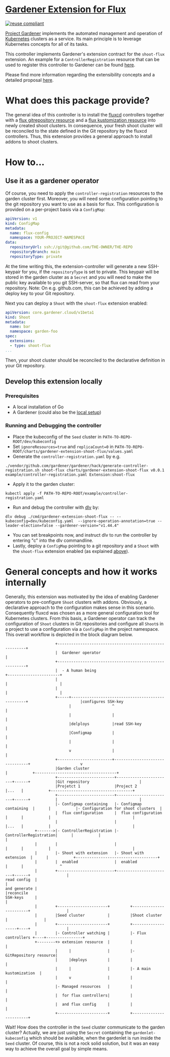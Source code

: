# [Gardener Extension for Flux](https://gardener.cloud)

[![reuse compliant](https://reuse.software/badge/reuse-compliant.svg)](https://reuse.software/)

[Project Gardener](https://github.com/gardener/gardener) implements the automated management and operation of [Kubernetes](https://kubernetes.io/) clusters as a service.
Its main principle is to leverage Kubernetes concepts for all of its tasks.

This controller implements Gardener's extension contract for the `shoot-flux` extension.
An example for a `ControllerRegistration` resource that can be used to register this controller to Gardener can be found [here](example/controller-registration.yaml).

Please find more information regarding the extensibility concepts and a detailed proposal [here](https://github.com/gardener/gardener/blob/master/docs/proposals/01-extensibility.md).

# What does this package provide?

The general idea of this controller is to install the [fluxcd](https://fluxcd.io/) controllers together with a [flux gitrepository resource](https://fluxcd.io/docs/components/source/gitrepositories/) and a [flux kustomization resource](https://fluxcd.io/docs/components/kustomize/kustomization/) into newly created shoot clusters.
In consequence, your fresh shoot cluster will be reconciled to the state defined in the Git repository by the fluxcd controllers.
Thus, this extension provides a general approach to install addons to shoot clusters.

# How to...

## Use it as a gardener operator
Of course, you need to apply the `controller-registration` resources to the garden cluster first.
Moreover, you will need some configuration pointing to the git repository you want to use as a basis for flux.
This configuration is provided on a per-project basis via a `ConfigMap`:
``` yaml
apiVersion: v1
kind: ConfigMap
metadata:
  name: flux-config
  namespace: YOUR-PROJECT-NAMESPACE
data:
  repositoryUrl: ssh://git@github.com/THE-OWNER/THE-REPO
  repositoryBranch: main
  repositoryType: private
```
At the time writing this, the extension-controller will generate a new SSH-keypair for you, if the `repositoryType` is set to private. This keypair will be stored in the garden cluster as a `Secret` and you will need to make the public key available to you git SSH-server, so that flux can read from your repository. Note: On e.g. github.com, this can be achieved by adding a deploy key to your Git repository.

Next you can deploy a `Shoot` with the `shoot-flux` extension enabled:
``` yaml
apiVersion: core.gardener.cloud/v1beta1
kind: Shoot
metadata:
  name: bar
  namespace: garden-foo
spec:
  extensions:
  - type: shoot-flux
...
```
Then, your shoot cluster should be reconciled to the declarative definition in your Git repository.

## Develop this extension locally
### Prerequisites
  * A local installation of Go
  * A Gardener (could also be the [local setup](https://gardener.cloud/docs/gardener/development/getting_started_locally/))

### Running and Debugging the controller
  * Place the kubeconfig of the `Seed` cluster in `PATH-TO-REPO-ROOT/dev/kubeconfig`
  * Set `ignoreResources=true` and `replicaCount=0` in `PATH-TO-REPO-ROOT/charts/gardener-extension-shoot-flux/values.yaml`
  * Generate the `controller-registration.yaml` by e.g.
  ``` shell
  ./vendor/github.com/gardener/gardener/hack/generate-controller-registration.sh shoot-flux charts/gardener-extension-shoot-flux v0.0.1 example/controller-registration.yaml Extension:shoot-flux
  ```
  * Apply it to the garden cluster:
  ``` shell
  kubectl apply -f PATH-TO-REPO-ROOT/example/controller-registration.yaml
  ```
  * Run and debug the controller with [dlv](https://github.com/go-delve/delve) by:
  ``` shell
  dlv debug ./cmd/gardener-extension-shoot-flux -- --kubeconfig=dev/kubeconfig.yaml  --ignore-operation-annotation=true --leader-election=false --gardener-version="v1.44.4"
  ```
  * You can set breakpoints now, and instruct dlv to run the controller by entering "c" into the dlv commandline.
  * Lastly, deploy a `ConfigMap` pointing to a git repository and a `Shoot` with the `shoot-flux` extension enabled (as explained [above](#use-it-as-a-gardener-operator)).

# General concepts and how it works internally
Generally, this extension was motivated by the idea of enabling Gardener operators to pre-configure `Shoot` clusters with addons.
Obviously, a declarative approach to the configuration makes sense in this scenario.
Consequently fluxcd was chosen as a more general configuration tool for Kubernetes clusters.
From this basis, a Gardener operator can track the configuration of `Shoot` clusters in Git repositories and configure all `Shoot`s in a project to use a configuration via a `ConfigMap` in the project namespace.
This overall workflow is depicted in the block diagram below.

```
                      +--------------------------------------------------------+
                      |  Gardener operator                                     |
                      +--------------------------------------------------------+
                      |  - A human being                                       +-----------------------+
                      |                                                        |                       |
                      |                                                        |                       |
                      +-----+--------------------------------------------------+                       |configures SSH-key
                            |                  ^                                                       |
                            |                  |                                                       |
                            |delploys          |read SSH-key                                           |
                            |Configmap         |                                                       |
                            |                  |                                                       |
                            v                  |                                                       |
                      +------------------------+--------------------------------+                      v
                      |Garden cluster                                           |           +------------------------------------+
                      +-------------------------+------------------------+------+           |Git repository                      |
                      |Projetct 1               |Project 2               |...   |           +------------------------------------+
                      +-------------------------+------------------------+------+           |                                    |
                      |- Configmap containing   |- Configmap containing  |      |           |- Configuration for shoot clusters  |
                      |  flux configuration     |  flux configuration    |      |           |                                    |
                      |                         |                        |...   |           |                                    |
             +------->|- ControllerRegistration |- ControllerRegistration|      |           |                                    |
             |        |                         |                        |      |           |                                    |
             |        |- Shoot with extension   |- Shoot with extension  |      |           +------------------------------------+
             |        |  enabled                |  enabled               |      |                ^
             |        +-------------------------+------------------------+------+                |
read config  |                                                                                   |
and generate |                                                                                   |reconcile
SSH-keys     |                                                                                   |
             |        +----------------------+         +------------------------+                |
             |        |Seed cluster          |         |Shoot cluster           |                |
             |        +----------------------+         +-------------------+----+                |
             |        |- Controller watching |         |- Flux controllers +----+----------------+
             +--------+> extension resource  |         |                        |
                      |     |                |         |- GitRepository resource|
                      |     |deploys         |         |                        |
                      |     |                |         |- A main kustomization  |
                      |     v                |         |                        |
                      |- Managed resources   |         |                        |
                      |  for flux controllers|         |                        |
                      |  and flux config     |         |                        |
                      +----------------------+         +------------------------+
```
Wait! How does the controller in the `Seed` cluster communicate to the garden cluster?
Actually, we are just using the `Secret` containing the `gardenlet-kubeconfig` which should be available, when the gardenlet is run inside the `Seed` cluster.
Of course, this is not a rock solid solution, but it was an easy way to achieve the overall goal by simple means.
